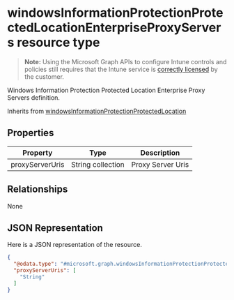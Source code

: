 ﻿# windowsInformationProtectionProtectedLocationEnterpriseProxyServers resource type

> **Note:** Using the Microsoft Graph APIs to configure Intune controls and policies still requires that the Intune service is [correctly licensed](https://go.microsoft.com/fwlink/?linkid=839381) by the customer.

Windows Information Protection Protected Location Enterprise Proxy Servers definition.

Inherits from [windowsInformationProtectionProtectedLocation](../resources/intune_deviceconfig_windowsinformationprotectionprotectedlocation.md)

## Properties
|Property|Type|Description|
|---|---|---|
|proxyServerUris|String collection|Proxy Server Uris|

## Relationships
None
## JSON Representation
Here is a JSON representation of the resource.
<!-- {
  "blockType": "resource",
  "keyProperty": "id",
  "@odata.type": "microsoft.graph.windowsInformationProtectionProtectedLocationEnterpriseProxyServers"
}
-->
```json
{
  "@odata.type": "#microsoft.graph.windowsInformationProtectionProtectedLocationEnterpriseProxyServers",
  "proxyServerUris": [
    "String"
  ]
}
```



